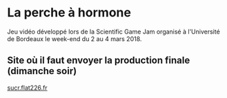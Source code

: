 
# La perche à hormone

Jeu vidéo développé lors de la Scientific Game Jam organisé à l'Université de Bordeaux le week-end du 2 au 4 mars 2018.

## Site où il faut envoyer la production finale (dimanche soir)
[sucr.flat226.fr](http://sucr.flat226.fr/)
